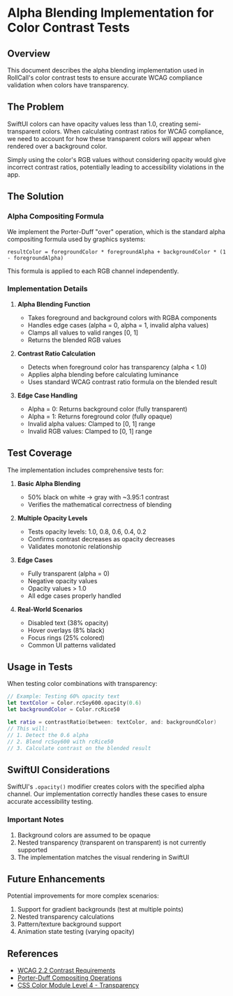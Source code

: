 # Alpha Blending Implementation for Color Contrast Tests

## Overview

This document describes the alpha blending implementation used in RollCall's color contrast tests to ensure accurate WCAG compliance validation when colors have transparency.

## The Problem

SwiftUI colors can have opacity values less than 1.0, creating semi-transparent colors. When calculating contrast ratios for WCAG compliance, we need to account for how these transparent colors will appear when rendered over a background color.

Simply using the color's RGB values without considering opacity would give incorrect contrast ratios, potentially leading to accessibility violations in the app.

## The Solution

### Alpha Compositing Formula

We implement the Porter-Duff "over" operation, which is the standard alpha compositing formula used by graphics systems:

```
resultColor = foregroundColor * foregroundAlpha + backgroundColor * (1 - foregroundAlpha)
```

This formula is applied to each RGB channel independently.

### Implementation Details

1. **Alpha Blending Function**
   - Takes foreground and background colors with RGBA components
   - Handles edge cases (alpha = 0, alpha = 1, invalid alpha values)
   - Clamps all values to valid ranges [0, 1]
   - Returns the blended RGB values

2. **Contrast Ratio Calculation**
   - Detects when foreground color has transparency (alpha < 1.0)
   - Applies alpha blending before calculating luminance
   - Uses standard WCAG contrast ratio formula on the blended result

3. **Edge Case Handling**
   - Alpha = 0: Returns background color (fully transparent)
   - Alpha = 1: Returns foreground color (fully opaque)
   - Invalid alpha values: Clamped to [0, 1] range
   - Invalid RGB values: Clamped to [0, 1] range

## Test Coverage

The implementation includes comprehensive tests for:

1. **Basic Alpha Blending**
   - 50% black on white → gray with ~3.95:1 contrast
   - Verifies the mathematical correctness of blending

2. **Multiple Opacity Levels**
   - Tests opacity levels: 1.0, 0.8, 0.6, 0.4, 0.2
   - Confirms contrast decreases as opacity decreases
   - Validates monotonic relationship

3. **Edge Cases**
   - Fully transparent (alpha = 0)
   - Negative opacity values
   - Opacity values > 1.0
   - All edge cases properly handled

4. **Real-World Scenarios**
   - Disabled text (38% opacity)
   - Hover overlays (8% black)
   - Focus rings (25% colored)
   - Common UI patterns validated

## Usage in Tests

When testing color combinations with transparency:

```swift
// Example: Testing 60% opacity text
let textColor = Color.rcSoy600.opacity(0.6)
let backgroundColor = Color.rcRice50

let ratio = contrastRatio(between: textColor, and: backgroundColor)
// This will:
// 1. Detect the 0.6 alpha
// 2. Blend rcSoy600 with rcRice50
// 3. Calculate contrast on the blended result
```

## SwiftUI Considerations

SwiftUI's `.opacity()` modifier creates colors with the specified alpha channel. Our implementation correctly handles these cases to ensure accurate accessibility testing.

### Important Notes

1. Background colors are assumed to be opaque
2. Nested transparency (transparent on transparent) is not currently supported
3. The implementation matches the visual rendering in SwiftUI

## Future Enhancements

Potential improvements for more complex scenarios:

1. Support for gradient backgrounds (test at multiple points)
2. Nested transparency calculations
3. Pattern/texture background support
4. Animation state testing (varying opacity)

## References

- [WCAG 2.2 Contrast Requirements](https://www.w3.org/WAI/WCAG22/Understanding/contrast-minimum)
- [Porter-Duff Compositing Operations](https://en.wikipedia.org/wiki/Alpha_compositing)
- [CSS Color Module Level 4 - Transparency](https://www.w3.org/TR/css-color-4/#transparency)